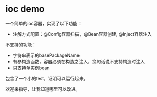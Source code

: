 # ioc demo

一个简单的ioc容器，实现了以下功能：
- 注解方式配置：@Config容器扫描，@Bean容器创建, @Inject容器注入

不支持的功能：
- 字符串表示的basePackageName
- 有参构造函数，容器必须在构造之注入，换句话说不支持构造时注入
- 只支持单实例bean

包含了一个小的test，证明可以运行起来。

欢迎来指导，让我知道哪里可以改进。
